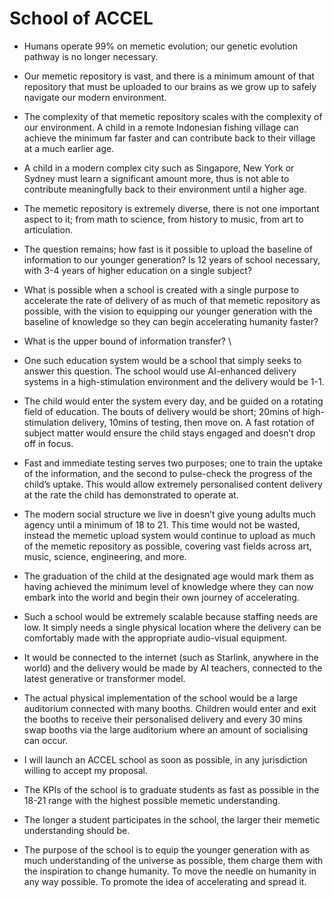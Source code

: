 # School of ACCEL

* Humans operate 99% on memetic evolution; our genetic evolution pathway is no longer necessary.&#x20;
* Our memetic repository is vast, and there is a minimum amount of that repository that must be uploaded to our brains as we grow up to safely navigate our modern environment.
* The complexity of that memetic repository scales with the complexity of our environment. A child in a remote Indonesian fishing village can achieve the minimum far faster and can contribute back to their village at a much earlier age.
* A child in a modern complex city such as Singapore, New York or Sydney must learn a significant amount more, thus is not able to contribute meaningfully back to their environment until a higher age.&#x20;
* The memetic repository is extremely diverse, there is not one important aspect to it; from math to science, from history to music, from art to articulation.&#x20;
* The question remains; how fast is it possible to upload the baseline of information to our younger generation? Is 12 years of school necessary, with 3-4 years of higher education on a single subject?
* What is possible when a school is created with a single purpose to accelerate the rate of delivery of as much of that memetic repository as possible, with the vision to equipping our younger generation with the baseline of knowledge so they can begin accelerating humanity faster?
* What is the upper bound of information transfer? \

* One such education system would be a school that simply seeks to answer this question. The school would use AI-enhanced delivery systems in a high-stimulation environment and the delivery would be 1-1.&#x20;
* The child would enter the system every day, and be guided on a rotating field of education. The bouts of delivery would be short; 20mins of high-stimulation delivery, 10mins of testing, then move on. A fast rotation of subject matter would ensure the child stays engaged and doesn’t drop off in focus.&#x20;
* Fast and immediate testing serves two purposes; one to train the uptake of the information, and the second to pulse-check the progress of the child’s uptake. This would allow extremely personalised content delivery at the rate the child has demonstrated to operate at.
* The modern social structure we live in doesn’t give young adults much agency until a minimum of 18 to 21. This time would not be wasted, instead the memetic upload system would continue to upload as much of the memetic repository as possible, covering vast fields across art, music, science, engineering, and more.&#x20;
* The graduation of the child at the designated age would mark them as having achieved the minimum level of knowledge where they can now embark into the world and begin their own journey of accelerating.&#x20;
* Such a school would be extremely scalable because staffing needs are low. It simply needs a single physical location where the delivery can be comfortably made with the appropriate audio-visual equipment.&#x20;
* It would be connected to the internet (such as Starlink, anywhere in the world) and the delivery would be made by AI teachers, connected to the latest generative or transformer model.&#x20;
* The actual physical implementation of the school would be a large auditorium connected with many booths. Children would enter and exit the booths to receive their personalised delivery and every 30 mins swap booths via the large auditorium where an amount of socialising can occur.&#x20;
* I will launch an ACCEL school as soon as possible, in any jurisdiction willing to accept my proposal.&#x20;
* The KPIs of the school is to graduate students as fast as possible in the 18-21 range with the highest possible memetic understanding.&#x20;
* The longer a student participates in the school, the larger their memetic understanding should be.&#x20;
* The purpose of the school is to equip the younger generation with as much understanding of the universe as possible, them charge them with the inspiration to change humanity. To move the needle on humanity in any way possible. To promote the idea of accelerating and spread it.&#x20;
